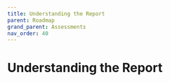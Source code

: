 ```yaml
---
title: Understanding the Report
parent: Roadmap
grand_parent: Assessments
nav_order: 40
---
```


# Understanding the Report
